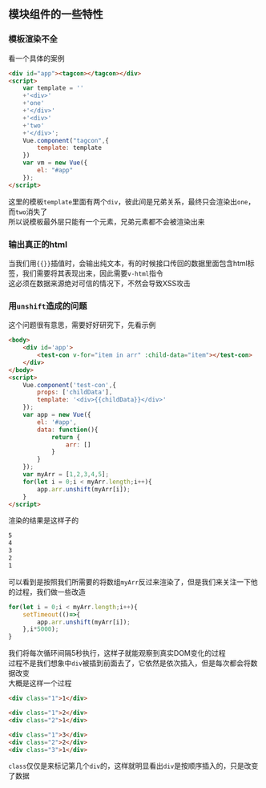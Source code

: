 ## 模块组件的一些特性

### 模板渲染不全

看一个具体的案例
```html
<div id="app"><tagcon></tagcon></div>
<script>
	var template = ''
	+'<div>'
	+'one'
	+'</div>'
	+'<div>'
	+'two'
	+'</div>';
	Vue.component("tagcon",{
		template: template
	})
	var vm = new Vue({
		el: "#app"
	});
</script>
```
这里的模板`template`里面有两个`div`，彼此间是兄弟关系，最终只会渲染出`one`，而`two`消失了    
所以说模板最外层只能有一个元素，兄弟元素都不会被渲染出来

### 输出真正的html

当我们用`{{}}`插值时，会输出纯文本，有的时候接口传回的数据里面包含html标签，我们需要将其表现出来，因此需要`v-html`指令    
这必须在数据来源绝对可信的情况下，不然会导致XSS攻击

### 用`unshift`造成的问题

这个问题很有意思，需要好好研究下，先看示例

```html
<body>
	<div id='app'>
		<test-con v-for="item in arr" :child-data="item"></test-con>
	</div>
</body>
<script>
	Vue.component('test-con',{
		props: ['childData'],
		template: '<div>{{childData}}</div>'
	});
	var app = new Vue({
		el: '#app',
		data: function(){
			return {
				arr: []
			}
		}
	}); 
	var myArr = [1,2,3,4,5];
	for(let i = 0;i < myArr.length;i++){
		app.arr.unshift(myArr[i]);
	}
</script>
```

渲染的结果是这样子的
```html
5
4
3
2
1
```
可以看到是按照我们所需要的将数组`myArr`反过来渲染了，但是我们来关注一下他的过程，我们做一些改造
```javascript
for(let i = 0;i < myArr.length;i++){
	setTimeout(()=>{
		app.arr.unshift(myArr[i]);
	},i*5000);
}
```
我们将每次循环间隔5秒执行，这样子就能观察到真实DOM变化的过程   
过程不是我们想象中`div`被插到前面去了，它依然是依次插入，但是每次都会将数据改变   
大概是这样一个过程
```html
<div class="1">1</div>

<div class="1">2</div>
<div class="2">1</div>

<div class="1">3</div>
<div class="2">2</div>
<div class="3">1</div>
```
`class`仅仅是来标记第几个`div`的，这样就明显看出`div`是按顺序插入的，只是改变了数据



